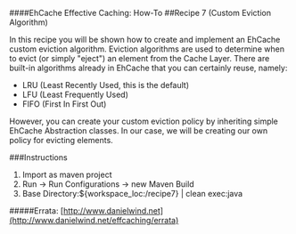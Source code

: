 ####EhCache Effective Caching: How-To
##Recipe 7 (Custom Eviction Algorithm)

In this recipe you will be shown how to create and implement an EhCache custom eviction algorithm. Eviction algorithms are used to determine when to evict (or simply "eject") an element from the Cache Layer. There are built-in algorithms already in EhCache that you can certainly reuse, namely:

- LRU (Least Recently Used, this is the default)
- LFU (Least Frequently Used)
- FIFO (First In First Out)

However, you can create your custom eviction policy by inheriting simple EhCache Abstraction classes. In our case, we will be creating our own policy for evicting elements.

###Instructions
1. Import as maven project
2. Run -> Run Configurations -> new Maven Build
3. Base Directory:${workspace_loc:/recipe7} | clean exec:java

#####Errata: [http://www.danielwind.net](http://www.danielwind.net/effcaching/errata)